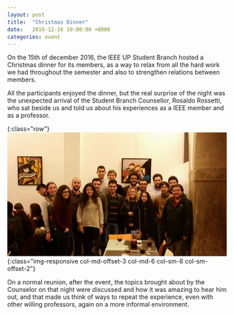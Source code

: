 ```yaml
---
layout: post
title:  "Christmas Dinner"
date:   2016-12-16 10:00:00 +0000
categories: event
---
```

On the 15th of december 2016, the IEEE UP Student Branch hosted a Christmas dinner for its members, as a way to relax from all the hard work we had throughout the semester and also to strengthen relations between members.

<!--more-->

All the participants enjoyed the dinner, but the real surprise of the night was the unexpected arrival of the Student Branch Counsellor, Rosaldo Rossetti, who sat beside us and told us about his experiences as a IEEE member and as a professor.

{:class="row"}
![Christmas dinner photo](/assets/images/christmas-dinner.jpg){:class="img-responsive col-md-offset-3 col-md-6 col-sm-8 col-sm-offset-2"}

On a normal reunion, after the event, the topics brought about by the Counselor on that night were discussed and how it was amazing to hear him out, and that made us think of ways to repeat the experience, even with other willing professors, again on a more informal environment.